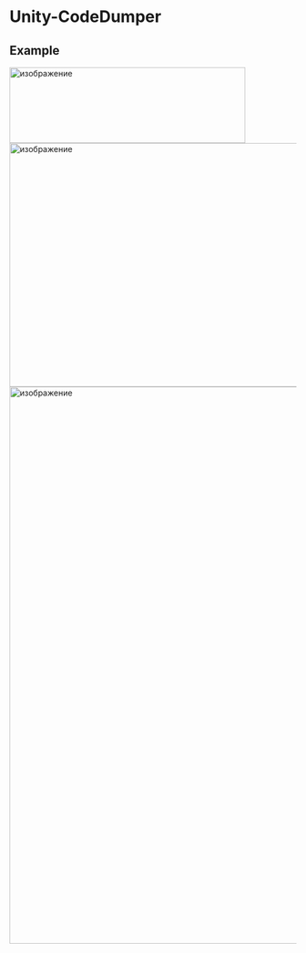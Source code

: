 # Unity-CodeDumper

## Example

<img width="414" height="133" alt="изображение" src="https://github.com/user-attachments/assets/9cc5c1a3-d8b7-4a80-9b5b-0a7dd5df7fa7" />

<img width="737" height="428" alt="изображение" src="https://github.com/user-attachments/assets/224eb1c6-abf2-4c86-891d-8fb63e8447f5" />

<img width="1668" height="978" alt="изображение" src="https://github.com/user-attachments/assets/e5ad279d-551a-466e-aea8-8ab10a9689be" />
